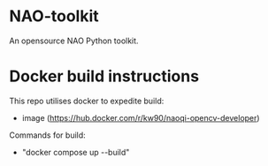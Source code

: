 # NAO-toolkit
An opensource NAO Python toolkit.

# Docker build instructions
This repo utilises docker to expedite build:
-   image (https://hub.docker.com/r/kw90/naoqi-opencv-developer) 

Commands for build:
  - "docker compose up --build"
